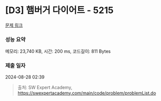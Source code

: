 # [D3] 햄버거 다이어트 - 5215 

[문제 링크](https://swexpertacademy.com/main/code/problem/problemDetail.do?contestProbId=AWT-lPB6dHUDFAVT) 

### 성능 요약

메모리: 23,740 KB, 시간: 200 ms, 코드길이: 811 Bytes

### 제출 일자

2024-08-28 02:39



> 출처: SW Expert Academy, https://swexpertacademy.com/main/code/problem/problemList.do